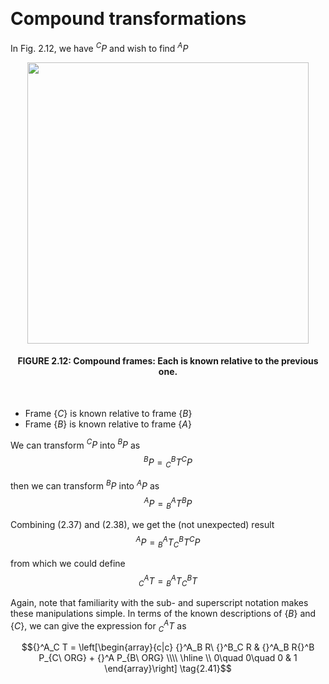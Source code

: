 &emsp;
# Compound transformations

In Fig. 2.12, we have ${}^CP$ and wish to find ${}^AP$


<div align=center>
    <image src="imgs/2.12.png" width=450>
    <h4>FIGURE 2.12: Compound frames: Each is known relative to the previous one.</h>
</div>
&emsp;

- Frame $\{C\}$ is known relative to frame $\{B\}$
- Frame $\{B\}$ is known relative to frame $\{A\}$

We can transform ${ }^C P$ into ${ }^B P$ as
$${ }^B P={ }_C^B T{ }^C P \tag{2.37}$$

then we can transform ${ }^B P$ into ${ }^A P$ as
$${ }^A P={ }_B^A T{ }^B P \tag{2.38}$$


Combining (2.37) and (2.38), we get the (not unexpected) result
$${ }^A P={ }_B^A T_C^B T^C P \tag{2.39}$$

from which we could define
$${ }_C^A T={ }_B^A T_C^B T \tag{2.40}$$

Again, note that familiarity with the sub- and superscript notation makes these manipulations simple. In terms of the known descriptions of $\{B\}$ and $\{C\}$, we can give the expression for ${ }_C^A T$ as

$${}^A_C T = \left[\begin{array}{c|c}
{}^A_B R\ {}^B_C R & {}^A_B R{}^B P_{C\ ORG} + {}^A P_{B\ ORG} \\\\ \hline \\
0\quad 0\quad 0 & 1
\end{array}\right] \tag{2.41}$$